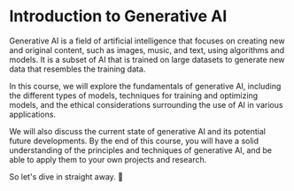 # Introduction to Generative AI

Generative AI is a field of artificial intelligence that focuses on creating new and original content, such as images, music, and text, using algorithms and models. It is a subset of AI that is trained on large datasets to generate new data that resembles the training data.

In this course, we will explore the fundamentals of generative AI, including the different types of models, techniques for training and optimizing models, and the ethical considerations surrounding the use of AI in various applications.

We will also discuss the current state of generative AI and its potential future developments. By the end of this course, you will have a solid understanding of the principles and techniques of generative AI, and be able to apply them to your own projects and research.

So let's dive in straight away. 🚀
